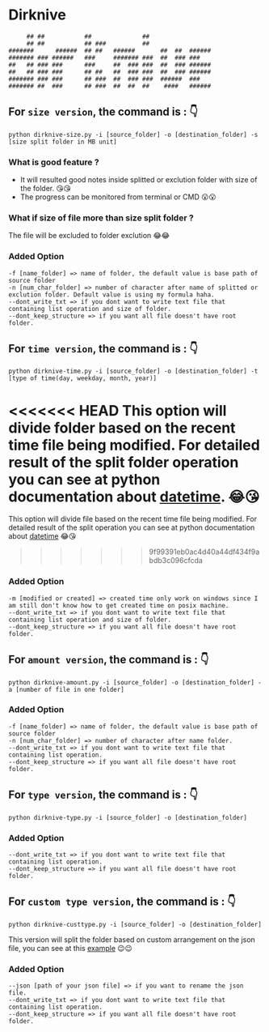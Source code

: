 # Dirknive
```
     ## ##           ##              ##                     
     ## ##           ## ###          ##                 
#######      ######  ## ##   ######       ##  ##  ######
####### ### ######   ###     ####### ###  ##  ### ### 
##   ## ### ###      ###     ##  ### ###  ##  ### ######
##   ## ### ###      ## ##   ##  ### ###  ##  ### ######
####### ### ###      ## ###  ##  ### ###  ######  ###
####### ##  ###      ## ###  ##  ##  ##    ####   ######
```

## For `size version`, the command is : :point_down:
```
python dirknive-size.py -i [source_folder] -o [destination_folder] -s [size split folder in MB unit]
```
### What is good feature ?
 - It will resulted good notes inside splitted or exclution folder with size of the folder. :kissing_heart::kissing_heart:
 - The progress can be monitored from terminal or CMD :open_mouth::open_mouth:
### What if size of file more than size split folder ?
The file will be excluded to folder exclution :joy::joy:
### Added Option
```
-f [name_folder] => name of folder, the default value is base path of source folder 
-n [num_char_folder] => number of character after name of splitted or exclution folder. Default value is using my formula haha.
--dont_write_txt => if you dont want to write text file that containing list operation and size of folder.
--dont_keep_structure => if you want all file doesn't have root folder.
```

## For `time version`, the command is : :point_down:
```
python dirknive-time.py -i [source_folder] -o [destination_folder] -t [type of time(day, weekday, month, year)]
```
<<<<<<< HEAD
This option will divide folder based on the recent time file being modified. For detailed result of the split folder operation you can see at python documentation about [datetime](https://docs.python.org/3/library/datetime.html#strftime-and-strptime-format-codes). :joy::kissing_heart:
=======
This option will divide file based on the recent time file being modified. For detailed result of the split operation you can see at python documentation about [datetime](https://docs.python.org/3/library/datetime.html#strftime-and-strptime-format-codes) :joy::kissing_heart:
>>>>>>> 9f99391eb0ac4d40a44df434f9abdb3c096cfcda
### Added Option
```
-m [modified or created] => created time only work on windows since I am still don't know how to get created time on posix machine. 
--dont_write_txt => if you dont want to write text file that containing list operation and size of folder.
--dont_keep_structure => if you want all file doesn't have root folder.
```

## For `amount version`, the command is : :point_down:
```
python dirknive-amount.py -i [source_folder] -o [destination_folder] -a [number of file in one folder]
```
### Added Option
```
-f [name_folder] => name of folder, the default value is base path of source folder 
-n [num_char_folder] => number of character after name folder.
--dont_write_txt => if you dont want to write text file that containing list operation.
--dont_keep_structure => if you want all file doesn't have root folder.
```

## For `type version`, the command is : :point_down:
```
python dirknive-type.py -i [source_folder] -o [destination_folder]
```
### Added Option
```
--dont_write_txt => if you dont want to write text file that containing list operation.
--dont_keep_structure => if you want all file doesn't have root folder.
```

## For `custom type version`, the command is : :point_down:
```
python dirknive-custtype.py -i [source_folder] -o [destination_folder]
```
This version will split the folder based on custom arrangement on the json file, you can see at this [example](https://github.com/darkshadowlho/dirknive/blob/main/dirknive-custtype.json) :wink::wink:
### Added Option
```
--json [path of your json file] => if you want to rename the json file.
--dont_write_txt => if you dont want to write text file that containing list operation.
--dont_keep_structure => if you want all file doesn't have root folder.
```
